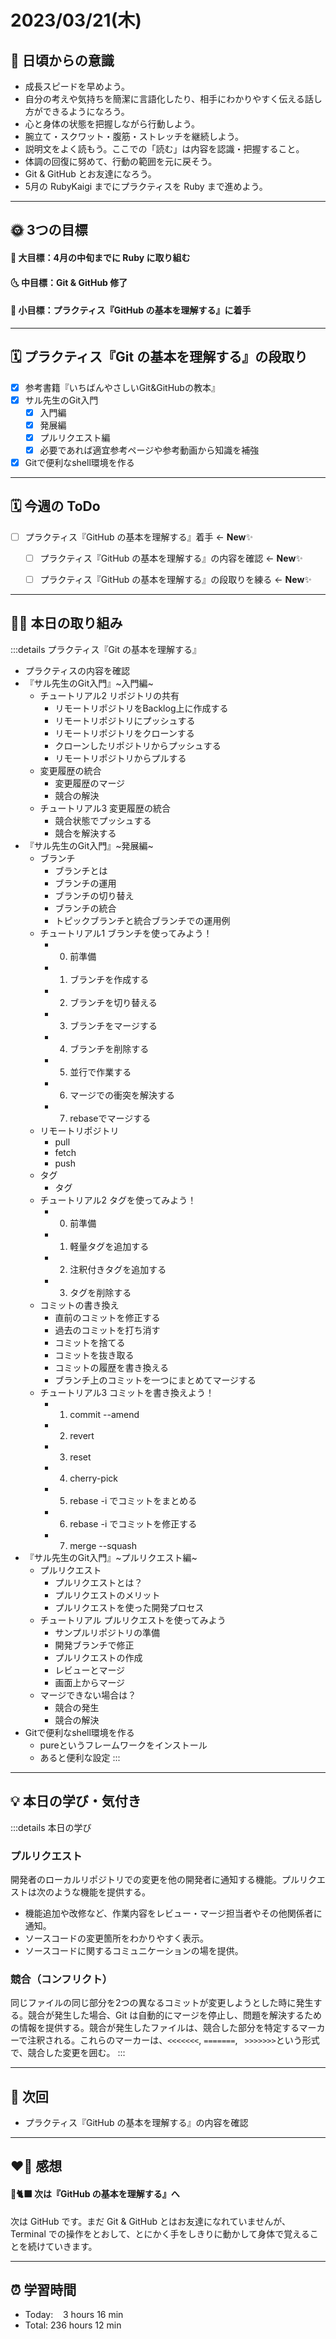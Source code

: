 # 2023/03/21(木)
## 🕺 日頃からの意識
- 成長スピードを早めよう。
- 自分の考えや気持ちを簡潔に言語化したり、相手にわかりやすく伝える話し方ができるようになろう。
- 心と身体の状態を把握しながら行動しよう。
- 腕立て・スクワット・腹筋・ストレッチを継続しよう。
- 説明文をよく読もう。ここでの「読む」は内容を認識・把握すること。
- 体調の回復に努めて、行動の範囲を元に戻そう。
- Git & GitHub とお友達になろう。
- 5月の RubyKaigi までにプラクティスを Ruby まで進めよう。

---


## 🌞 3つの目標
#### 🌝 大目標：4月の中旬までに Ruby に取り組む
#### 🌜 中目標：Git & GitHub 修了
#### 🌚 小目標：プラクティス『GitHub の基本を理解する』に着手

---


## 🗓️ プラクティス『Git の基本を理解する』の段取り
- [x] 参考書籍『いちばんやさしいGit&GitHubの教本』
- [x] サル先生のGit入門
  - [x] 入門編
  - [x] 発展編
  - [x] プルリクエスト編
  - [x] 必要であれば適宜参考ページや参考動画から知識を補強
- [x] Gitで便利なshell環境を作る

---


## 🗓️ 今週の ToDo
- [ ] プラクティス『GitHub の基本を理解する』着手 ← **New**✨
  - [ ] プラクティス『GitHub の基本を理解する』の内容を確認 ← **New**✨
  - [ ] プラクティス『GitHub の基本を理解する』の段取りを練る ← **New**✨


---


## ✍🏻 本日の取り組み
:::details プラクティス『Git の基本を理解する』
- プラクティスの内容を確認
- 『サル先生のGit入門』~入門編~
  - チュートリアル2 リポジトリの共有
    - リモートリポジトリをBacklog上に作成する
    - リモートリポジトリにプッシュする
    - リモートリポジトリをクローンする
    - クローンしたリポジトリからプッシュする
    - リモートリポジトリからプルする
  - 変更履歴の統合
    - 変更履歴のマージ
    - 競合の解決
  - チュートリアル3 変更履歴の統合
    - 競合状態でプッシュする
    - 競合を解決する
- 『サル先生のGit入門』~発展編~
  - ブランチ
    - ブランチとは
    - ブランチの運用
    - ブランチの切り替え
    - ブランチの統合
    - トピックブランチと統合ブランチでの運用例
  - チュートリアル1 ブランチを使ってみよう！
    - 0. 前準備
    - 1. ブランチを作成する
    - 2. ブランチを切り替える
    - 3. ブランチをマージする
    - 4. ブランチを削除する
    - 5. 並行で作業する
    - 6. マージでの衝突を解決する
    - 7. rebaseでマージする
  - リモートリポジトリ
    - pull
    - fetch
    - push
  - タグ
    - タグ
  - チュートリアル2 タグを使ってみよう！
    - 0. 前準備
    - 1. 軽量タグを追加する
    - 2. 注釈付きタグを追加する
    - 3. タグを削除する
  - コミットの書き換え
    - 直前のコミットを修正する
    - 過去のコミットを打ち消す
    - コミットを捨てる
    - コミットを抜き取る
    - コミットの履歴を書き換える
    - ブランチ上のコミットを一つにまとめてマージする
  - チュートリアル3 コミットを書き換えよう！
    - 1. commit --amend
    - 2. revert
    - 3. reset
    - 4. cherry-pick
    - 5. rebase -i でコミットをまとめる
    - 6. rebase -i でコミットを修正する
    - 7. merge --squash
- 『サル先生のGit入門』~プルリクエスト編~
  - プルリクエスト
    - プルリクエストとは？
    - プルリクエストのメリット
    - プルリクエストを使った開発プロセス
  - チュートリアル プルリクエストを使ってみよう
    - サンプルリポジトリの準備
    - 開発ブランチで修正
    - プルリクエストの作成
    - レビューとマージ
    - 画面上からマージ
  - マージできない場合は？
    - 競合の発生
    - 競合の解決
- Gitで便利なshell環境を作る
  - pureというフレームワークをインストール
  - あると便利な設定
:::

---


## 💡 本日の学び・気付き
:::details 本日の学び
### プルリクエスト
開発者のローカルリポジトリでの変更を他の開発者に通知する機能。プルリクエストは次のような機能を提供する。

- 機能追加や改修など、作業内容をレビュー・マージ担当者やその他関係者に通知。
- ソースコードの変更箇所をわかりやすく表示。
- ソースコードに関するコミュニケーションの場を提供。

### 競合（コンフリクト）
同じファイルの同じ部分を2つの異なるコミットが変更しようとした時に発生する。競合が発生した場合、Git は自動的にマージを停止し、問題を解決するための情報を提供する。競合が発生したファイルは、競合した部分を特定するマーカーで注釈される。これらのマーカーは、`<<<<<<<`, `=======`, ` >>>>>>>`という形式で、競合した変更を囲む。
:::

---


## 📍 次回
- プラクティス『GitHub の基本を理解する』の内容を確認

---


## ❤️‍🔥 感想
#### 🐙🐈‍⬛ 次は『GitHub の基本を理解する』へ
次は GitHub です。まだ Git & GitHub とはお友達になれていませんが、Terminal での操作をとおして、とにかく手をしきりに動かして身体で覚えることを続けていきます。

---

## ⏰ 学習時間
- Today:&nbsp;&nbsp;&nbsp; 3 hours 16 min
- Total: 236 hours 12 min
